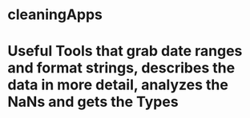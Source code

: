 # cleaningApps
# Useful Tools that grab date ranges and format strings, describes the data in more detail, analyzes the NaNs and gets the Types
